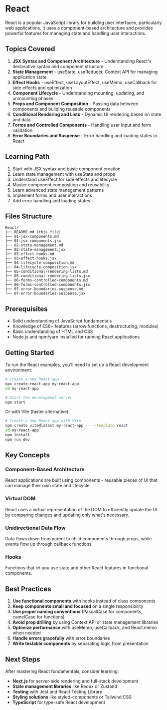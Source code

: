 # React

React is a popular JavaScript library for building user interfaces, particularly web applications. It uses a component-based architecture and provides powerful features for managing state and handling user interactions.

## Topics Covered

1. **JSX Syntax and Component Architecture** - Understanding React's declarative syntax and component structure
2. **State Management** - useState, useReducer, Context API for managing application state
3. **Effect Hooks** - useEffect, useLayoutEffect, useMemo, useCallback for side effects and optimization
4. **Component Lifecycle** - Understanding mounting, updating, and unmounting phases
5. **Props and Component Composition** - Passing data between components and building reusable components
6. **Conditional Rendering and Lists** - Dynamic UI rendering based on state and data
7. **Forms and Controlled Components** - Handling user input and form validation
8. **Error Boundaries and Suspense** - Error handling and loading states in React

## Learning Path

1. Start with JSX syntax and basic component creation
2. Learn state management with useState and props
3. Understand useEffect for side effects and lifecycle
4. Master component composition and reusability
5. Learn advanced state management patterns
6. Implement forms and user interactions
7. Add error handling and loading states

## Files Structure

```
React/
├── README.md (this file)
├── 01-jsx-components.md
├── 01-jsx-components.jsx
├── 02-state-management.md
├── 02-state-management.jsx
├── 03-effect-hooks.md
├── 03-effect-hooks.jsx
├── 04-lifecycle-composition.md
├── 04-lifecycle-composition.jsx
├── 05-conditional-rendering-lists.md
├── 05-conditional-rendering-lists.jsx
├── 06-forms-controlled-components.md
├── 06-forms-controlled-components.jsx
├── 07-error-boundaries-suspense.md
└── 07-error-boundaries-suspense.jsx
```

## Prerequisites

- Solid understanding of JavaScript fundamentals
- Knowledge of ES6+ features (arrow functions, destructuring, modules)
- Basic understanding of HTML and CSS
- Node.js and npm/yarn installed for running React applications

## Getting Started

To run the React examples, you'll need to set up a React development environment:

```bash
# Create a new React app
npx create-react-app my-react-app
cd my-react-app

# Start the development server
npm start
```

Or with Vite (faster alternative):

```bash
# Create a new React app with Vite
npm create vite@latest my-react-app -- --template react
cd my-react-app
npm install
npm run dev
```

## Key Concepts

### Component-Based Architecture
React applications are built using components - reusable pieces of UI that can manage their own state and lifecycle.

### Virtual DOM
React uses a virtual representation of the DOM to efficiently update the UI by comparing changes and updating only what's necessary.

### Unidirectional Data Flow
Data flows down from parent to child components through props, while events flow up through callback functions.

### Hooks
Functions that let you use state and other React features in functional components.

## Best Practices

1. **Use functional components** with hooks instead of class components
2. **Keep components small and focused** on a single responsibility
3. **Use proper naming conventions** (PascalCase for components, camelCase for functions)
4. **Avoid prop drilling** by using Context API or state management libraries
5. **Optimize performance** with useMemo, useCallback, and React.memo when needed
6. **Handle errors gracefully** with error boundaries
7. **Write testable components** by separating logic from presentation

## Next Steps

After mastering React fundamentals, consider learning:
- **Next.js** for server-side rendering and full-stack development
- **State management libraries** like Redux or Zustand
- **Testing** with Jest and React Testing Library
- **Styling solutions** like styled-components or Tailwind CSS
- **TypeScript** for type-safe React development
